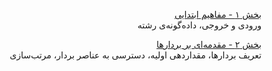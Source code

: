 <div dir="rtl">
	<p><a href="../html/01_Basics.html">بخش ۱ - مفاهیم ابتدایی</a><br>
	ورودی و خروجی، داده‌گونه‌ی رشته
	</p>
	<p><a href="../html/02_Vectors.html">بخش ۲ - مقدمه‌ای بر بردارها</a><br>
	تعریف بردارها، مقداردهی اولیه، دسترسی به عناصر بردار، مرتب‌سازی
	</p>
</div>